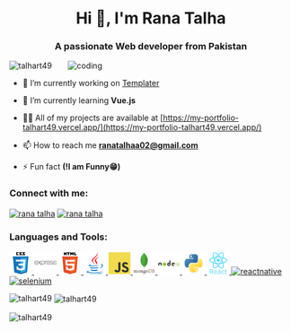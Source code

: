 <h1 align="center">Hi 👋, I'm Rana Talha</h1>
<h3 align="center">A passionate Web developer from Pakistan</h3>

<img align="right" alt="coding" width="400" src="https://media.tenor.com/GfSX-u7VGM4AAAAC/coding.gif" />


<p align="left"> <img src="https://komarev.com/ghpvc/?username=talhart49&label=Profile%20views&color=0e75b6&style=flat" alt="talhart49" /> </p>

- 🔭 I’m currently working on [Templater](...)

- 🌱 I’m currently learning **Vue.js**

- 👨‍💻 All of my projects are available at [https://my-portfolio-talhart49.vercel.app/](https://my-portfolio-talhart49.vercel.app/)

- 📫 How to reach me **ranatalhaa02@gmail.com**

- ⚡ Fun fact **(!I am Funny😁)**

<h3 align="left">Connect with me:</h3>
<p align="left">
<a href="https://linkedin.com/in/rana talha" target="blank"><img align="center" src="https://raw.githubusercontent.com/rahuldkjain/github-profile-readme-generator/master/src/images/icons/Social/linked-in-alt.svg" alt="rana talha" height="30" width="40" /></a>
<a href="https://instagram.com/rana talha" target="blank"><img align="center" src="https://raw.githubusercontent.com/rahuldkjain/github-profile-readme-generator/master/src/images/icons/Social/instagram.svg" alt="rana talha" height="30" width="40" /></a>
</p>

<h3 align="left">Languages and Tools:</h3>
<p align="left"> <a href="https://www.w3schools.com/css/" target="_blank" rel="noreferrer"> <img src="https://raw.githubusercontent.com/devicons/devicon/master/icons/css3/css3-original-wordmark.svg" alt="css3" width="40" height="40"/> </a> <a href="https://expressjs.com" target="_blank" rel="noreferrer"> <img src="https://raw.githubusercontent.com/devicons/devicon/master/icons/express/express-original-wordmark.svg" alt="express" width="40" height="40"/> </a> <a href="https://www.w3.org/html/" target="_blank" rel="noreferrer"> <img src="https://raw.githubusercontent.com/devicons/devicon/master/icons/html5/html5-original-wordmark.svg" alt="html5" width="40" height="40"/> </a> <a href="https://www.java.com" target="_blank" rel="noreferrer"> <img src="https://raw.githubusercontent.com/devicons/devicon/master/icons/java/java-original.svg" alt="java" width="40" height="40"/> </a> <a href="https://developer.mozilla.org/en-US/docs/Web/JavaScript" target="_blank" rel="noreferrer"> <img src="https://raw.githubusercontent.com/devicons/devicon/master/icons/javascript/javascript-original.svg" alt="javascript" width="40" height="40"/> </a> <a href="https://www.mongodb.com/" target="_blank" rel="noreferrer"> <img src="https://raw.githubusercontent.com/devicons/devicon/master/icons/mongodb/mongodb-original-wordmark.svg" alt="mongodb" width="40" height="40"/> </a> <a href="https://nodejs.org" target="_blank" rel="noreferrer"> <img src="https://raw.githubusercontent.com/devicons/devicon/master/icons/nodejs/nodejs-original-wordmark.svg" alt="nodejs" width="40" height="40"/> </a> <a href="https://www.python.org" target="_blank" rel="noreferrer"> <img src="https://raw.githubusercontent.com/devicons/devicon/master/icons/python/python-original.svg" alt="python" width="40" height="40"/> </a> <a href="https://reactjs.org/" target="_blank" rel="noreferrer"> <img src="https://raw.githubusercontent.com/devicons/devicon/master/icons/react/react-original-wordmark.svg" alt="react" width="40" height="40"/> </a> <a href="https://reactnative.dev/" target="_blank" rel="noreferrer"> <img src="https://reactnative.dev/img/header_logo.svg" alt="reactnative" width="40" height="40"/> </a> <a href="https://www.selenium.dev" target="_blank" rel="noreferrer"> <img src="https://raw.githubusercontent.com/detain/svg-logos/780f25886640cef088af994181646db2f6b1a3f8/svg/selenium-logo.svg" alt="selenium" width="40" height="40"/> </a> </p>

<p><img align="left" src="https://github-readme-stats.vercel.app/api/top-langs?username=talhart49&show_icons=true&locale=en&layout=compact" alt="talhart49" /></p>

<p>&nbsp;<img align="center" src="https://github-readme-stats.vercel.app/api?username=talhart49&show_icons=true&locale=en" alt="talhart49" /></p>

<p><img align="center" src="https://github-readme-streak-stats.herokuapp.com/?user=talhart49&" alt="talhart49" /></p>
